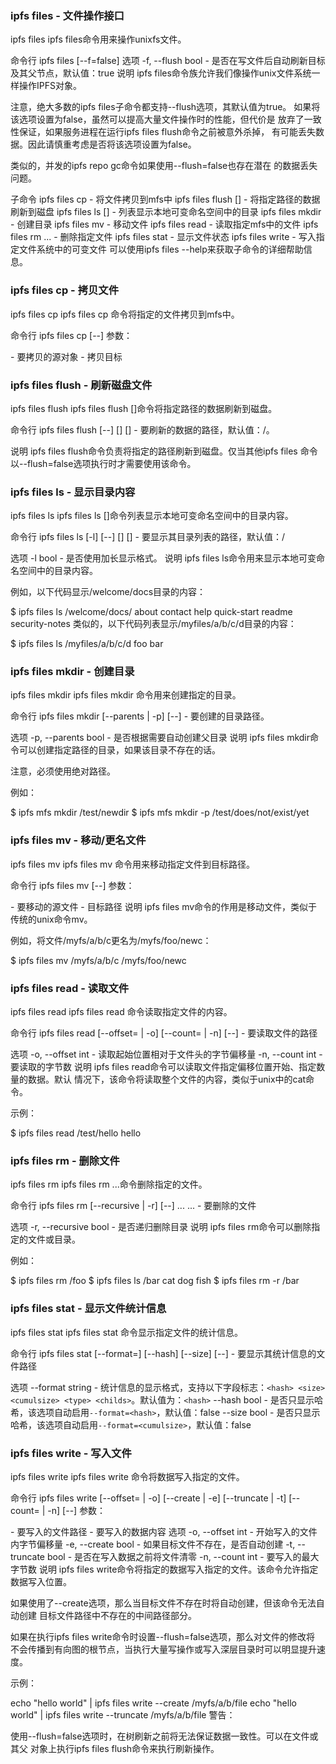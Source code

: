 ### ipfs files - 文件操作接口
ipfs files
ipfs files命令用来操作unixfs文件。

命令行
ipfs files [--f=false]
选项
-f, --flush bool - 是否在写文件后自动刷新目标及其父节点，默认值：true
说明
ipfs files命令族允许我们像操作unix文件系统一样操作IPFS对象。

注意，绝大多数的ipfs files子命令都支持--flush选项，其默认值为true。 如果将该选项设置为false，虽然可以提高大量文件操作时的性能，但代价是 放弃了一致性保证，如果服务进程在运行ipfs files flush命令之前被意外杀掉， 有可能丢失数据。因此请慎重考虑是否将该选项设置为false。

类似的，并发的ipfs repo gc命令如果使用--flush=false也存在潜在 的数据丢失问题。

子命令
ipfs files cp <source> <dest>  - 将文件拷贝到mfs中
ipfs files flush [<path>]      - 将指定路径的数据刷新到磁盘
ipfs files ls [<path>]         - 列表显示本地可变命名空间中的目录
ipfs files mkdir <path>        - 创建目录
ipfs files mv <source> <dest>  - 移动文件
ipfs files read <path>         - 读取指定mfs中的文件
ipfs files rm <path>...        - 删除指定文件
ipfs files stat <path>         - 显示文件状态
ipfs files write <path> <data> - 写入指定文件系统中的可变文件
可以使用ipfs files <subcmd> --help来获取子命令的详细帮助信息。

### ipfs files cp - 拷贝文件
ipfs files cp
ipfs files cp <source> <dest>命令将指定的文件拷贝到mfs中。

命令行
ipfs files cp [--] <source> <dest>
参数：

<source> - 要拷贝的源对象
<dest> - 拷贝目标

### ipfs files flush - 刷新磁盘文件
ipfs files flush
ipfs files flush [<path>]命令将指定路径的数据刷新到磁盘。

命令行
ipfs files flush [--] [<path>]
[<path>] - 要刷新的数据的路径，默认值：/。

说明
ipfs files flush命令负责将指定的路径刷新到磁盘。仅当其他ipfs files 命令以--flush=false选项执行时才需要使用该命令。

### ipfs files ls - 显示目录内容
ipfs files ls
ipfs files ls [<path>]命令列表显示本地可变命名空间中的目录内容。

命令行
ipfs files ls [-l] [--] [<path>]
[<path>] - 要显示其目录列表的路径，默认值：/

选项
-l bool - 是否使用加长显示格式。
说明
ipfs files ls命令用来显示本地可变命名空间中的目录内容。

例如，以下代码显示/welcome/docs目录的内容：

$ ipfs files ls /welcome/docs/
about
contact
help
quick-start
readme
security-notes
类似的，以下代码列表显示/myfiles/a/b/c/d目录的内容：

$ ipfs files ls /myfiles/a/b/c/d
foo
bar

### ipfs files mkdir - 创建目录
ipfs files mkdir
ipfs files mkdir <path>命令用来创建指定的目录。

命令行
ipfs files mkdir [--parents | -p] [--] <path>
<path> - 要创建的目录路径。

选项
-p, --parents bool - 是否根据需要自动创建父目录
说明
ipfs files mkdir命令可以创建指定路径的目录，如果该目录不存在的话。

注意，必须使用绝对路径。

例如：

$ ipfs mfs mkdir /test/newdir
$ ipfs mfs mkdir -p /test/does/not/exist/yet

### ipfs files mv - 移动/更名文件
ipfs files mv
ipfs files mv <source> <dest>命令用来移动指定文件到目标路径。

命令行
ipfs files mv [--] <source> <dest>
参数：

<source> - 要移动的源文件
<dest> - 目标路径
说明
ipfs files mv命令的作用是移动文件，类似于传统的unix命令mv。

例如，将文件/myfs/a/b/c更名为/myfs/foo/newc：

$ ipfs files mv /myfs/a/b/c /myfs/foo/newc

### ipfs files read - 读取文件
ipfs files read
ipfs files read <path>命令读取指定文件的内容。

命令行
ipfs files read [--offset=<offset> | -o] [--count=<count> | -n] [--] <path>
<path> - 要读取文件的路径

选项
-o, --offset int - 读取起始位置相对于文件头的字节偏移量
-n, --count  int - 要读取的字节数
说明
ipfs files read命令可以读取文件指定偏移位置开始、指定数量的数据。默认 情况下，该命令将读取整个文件的内容，类似于unix中的cat命令。

示例：

$ ipfs files read /test/hello
hello

### ipfs files rm - 删除文件
ipfs files rm
ipfs files rm <path>...命令删除指定的文件。

命令行
ipfs files rm [--recursive | -r] [--] <path>...
<path>... - 要删除的文件

选项
-r, --recursive bool - 是否递归删除目录
说明
ipfs files rm命令可以删除指定的文件或目录。

例如：

$ ipfs files rm /foo
$ ipfs files ls /bar
cat
dog
fish
$ ipfs files rm -r /bar

### ipfs files stat - 显示文件统计信息
ipfs files stat
ipfs files stat <path>命令显示指定文件的统计信息。

命令行
ipfs files stat [--format=<format>] [--hash] [--size] [--] <path>
<path> - 要显示其统计信息的文件路径

选项
--format string - 统计信息的显示格式，支持以下字段标志：`<hash> <size> <cumulsize> <type> <childs>`。默认值为：`<hash>`
--hash   bool   - 是否只显示哈希，该选项自动启用`--format=<hash>`，默认值：false
--size   bool   - 是否只显示哈希，该选项自动启用`--format=<cumulsize>`，默认值：false

### ipfs files write - 写入文件

ipfs files write
ipfs files write <path> <data>命令将数据写入指定的文件。

命令行
ipfs files write [--offset=<offset> | -o] [--create | -e] [--truncate | -t] [--count=<count> | -n] [--] <path> <data>
参数：

<path> - 要写入的文件路径
<data> - 要写入的数据内容
选项
-o, --offset   int  - 开始写入的文件内字节偏移量
-e, --create   bool - 如果目标文件不存在，是否自动创建
-t, --truncate bool - 是否在写入数据之前将文件清零
-n, --count    int  - 要写入的最大字节数
说明
ipfs files write命令将指定的数据写入指定的文件。该命令允许指定数据写入位置。

如果使用了--create选项，那么当目标文件不存在时将自动创建，但该命令无法自动创建 目标文件路径中不存在的中间路径部分。

如果在执行ipfs files write命令时设置--flush=false选项，那么对文件的修改将 不会传播到有向图的根节点，当执行大量写操作或写入深层目录时可以明显提升速度。

示例：

echo "hello world" | ipfs files write --create /myfs/a/b/file
echo "hello world" | ipfs files write --truncate /myfs/a/b/file
警告：

使用--flush=false选项时，在树刷新之前将无法保证数据一致性。可以在文件或其父 对象上执行ipfs files flush命令来执行刷新操作。